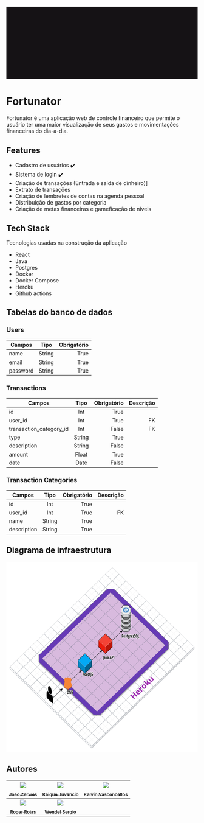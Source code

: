 ![](/frontend/src/assets/logo-md.gif)

# Fortunator

Fortunator é uma aplicação web de controle financeiro que permite o usuário ter uma maior visualização de seus gastos e movimentações financeiras do dia-a-dia.

## Features

- Cadastro de usuários :heavy_check_mark:
- Sistema de login :heavy_check_mark:
- Criação de transações (Entrada e saída de dinheiro)]
- Extrato de transações
- Criação de lembretes de contas na agenda pessoal
- Distribuição de gastos por categoria
- Criação de metas financeiras e gameficação de níveis

## Tech Stack

Tecnologias usadas na construção da aplicação

- React
- Java
- Postgres
- Docker
- Docker Compose
- Heroku
- Github actions

## Tabelas do banco de dados

### Users

| Campos   |  Tipo  | Obrigatório |
| -------- | :----: | ----------: |
| name     | String |        True |
| email    | String |        True |
| password | String |        True |


### Transactions

| Campos | Tipo | Obrigatório | Descrição |
| ------------- |:-------------:| -----:|-------:|
| id | Int | True | |
| user_id | Int |  True | FK |
| transaction_category_id | Int |   False| FK |
| type | String | True |  |
| description | String | False |  |
| amount | Float | True | |
| date | Date | False | | 

### Transaction Categories

| Campos | Tipo | Obrigatório | Descrição |
| ------------- |:-------------:| -----:|-------:|
| id   | Int   | True  | |
| user_id  | Int  | True | FK |
|  name | String | True | |
| description | String | True | |


## Diagrama de infraestrutura

<p align="center">
<img src="docs/cloudCraft.png" alt="cloudCraft" width="850" height="500"/>
</p>

## Autores

| [ <img src="https://github.com/joaozerwes.png" width="130px;"/><br /><sub>**João Zerwes**</sub>](https://github.com/joaozerwes)<br /> | [<img src="https://github.com/KaiqueJuvencio.png" width="130px;"/><br /><sub>**Kaique Juvencio**</sub>](https://github.com/KaiqueJuvencio)<br /> | [ <img src="https://github.com/0xkalvin.png" width="130px;"/><br/><sub>**Kalvin Vasconcellos**</sub>](https://github.com/0xkalvin)<br /> |
| :-----------------------------------------------------------------------------------------------------------------------------------: | :----------------------------------------------------------------------------------------------------------------------------------------------: | :--------------------------------------------------------------------------------------------------------------------------------------: |
|    [<img src="https://github.com/Rothero.png" width="130px;"/><br /><sub>**Roger Rojas**</sub>](https://github.com/Rothero)<br />     |         [ <img src="https://github.com/wkinho.png" width="130px;"/><br /><sub>**Wendel Sergio**</sub>](https://github.com/wkinho)<br />          |
